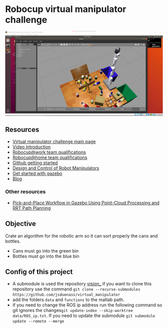 
# Robocup virtual manipulator challenge 
![](images/hero.png)
## Resources 
*	[Virtual manipulator challenge main page](https://2021.robocup.org/robot-manipulation) 
* [Video introduction](https://youtu.be/h-IVj2tajQQ?t=1561)
* [Robocup@work team qualifications](https://atwork.robocup.org/2021/03/12/robocup-2021-worldwide-call-for-participation/) 
* [Robocup@home team qualifications](https://athome.robocup.org/2021-cfp-all/)
* [Github getting started](https://github.com/mathworks-robotics/templates-robocup-robot-manipulation-challenge)
*	[Design and Control of Robot Manipulators ](https://www.facebook.com/notes/matlab-and-simulink-robotics-arena/design-and-control-of-robot-manipulators-technical-resources/3351011848336733/) 
* [Get started with gazebo](https://www.mathworks.com/help/ros/ug/get-started-with-gazebo-and-a-simulated-turtlebot.html)
* [Blog](https://jsduenass.github.io/posts/matlab/)

### Other resources 
* [Pick-and-Place Workflow in Gazebo Using Point-Cloud Processing and RRT Path Planning](https://www.mathworks.com/help/robotics/ug/pick-and-place-gazebo-with-point-clouds-and-rrt.html)

## Objective
Crate an algorithm for the robotic arm so it can sort properly the cans and bottles. 
* Cans must go into the green bin
* Bottles must go into the blue bin 

## Config of this project
* A submodule is used the repository [vision_](https://github.com/mora200217/vision_) if you want to clone this repository use the command ```git clone --recurse-submodules https://github.com/jsduenass/virtual_manipulator```
* add the folders ```data``` and ```functions``` to the matlab path.
* if you need to change the ROS ip address run the following command so git ignores the changes```git update-index --skip-worktree data/ROS_ip.txt```. If you need to update the submodule ```git submodule update --remote --merge```

